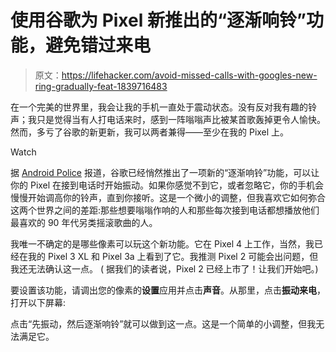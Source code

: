 # 使用谷歌为 Pixel 新推出的“逐渐响铃”功能，避免错过来电

> 原文：<https://lifehacker.com/avoid-missed-calls-with-googles-new-ring-gradually-feat-1839716483>

在一个完美的世界里，我会让我的手机一直处于震动状态。没有反对我有趣的铃声；我只是觉得当有人打电话来时，感到一阵嗡嗡声比被某首歌轰掉更令人愉快。然而，多亏了谷歌的新更新，我可以两者兼得——至少在我的 Pixel 上。

Watch

据 [Android Police](https://www.xda-developers.com/google-pixel-4-ramping-ringer-feature/) 报道，谷歌已经悄然推出了一项新的“逐渐响铃”功能，可以让你的 Pixel 在接到电话时开始振动。如果你感觉不到它，或者忽略它，你的手机会慢慢开始调高你的铃声，直到你接听。这是一个微小的调整，但我喜欢它如何弥合这两个世界之间的差距:那些想要嗡嗡作响的人和那些每次接到电话都想播放他们最喜欢的 90 年代另类摇滚歌曲的人。

我唯一不确定的是哪些像素可以玩这个新功能。它在 Pixel 4 上工作，当然，我已经在我的 Pixel 3 XL 和 Pixel 3a 上看到了它。我推测 Pixel 2 可能会出问题，但我还无法确认这一点。 ( 据我们的读者说，Pixel 2 已经上市了！让我们开始吧。)

要设置该功能，请调出您的像素的**设置**应用并点击**声音**。从那里，点击**振动来电**，打开以下屏幕:

点击“先振动，然后逐渐响铃”就可以做到这一点。这是一个简单的小调整，但我无法满足它。